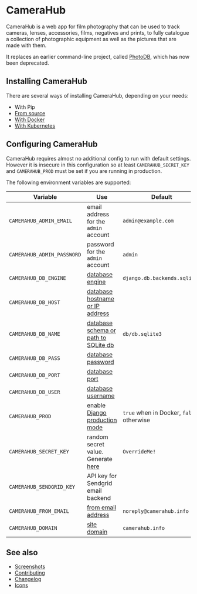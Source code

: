 # CameraHub

CameraHub is a web app for film photography that can be used to track cameras, lenses, accessories, films, negatives and prints, to fully
catalogue a collection of photographic equipment as well as the pictures that are made with them.

It replaces an earlier command-line project, called [PhotoDB](https://github.com/djjudas21/photodb-perl), which has now been deprecated.

## Installing CameraHub

There are several ways of installing CameraHub, depending on your needs:

* With Pip
* [From source](docs/INSTALL_SOURCE.md)
* [With Docker](docs/INSTALL-DOCKER.md)
* [With Kubernetes](docs/INSTALL-KUBERNETES.md)

## Configuring CameraHub

CameraHub requires almost no additional config to run with default settings. However it is insecure in this configuration so at least `CAMERAHUB_SECRET_KEY` and
`CAMERAHUB_PROD` must be set if you are running in production.

The following environment variables are supported:

| Variable                   | Use                                                                                              | Default                                  |
|----------------------------|--------------------------------------------------------------------------------------------------|------------------------------------------|
| `CAMERAHUB_ADMIN_EMAIL`    | email address for the `admin` account                                                            | `admin@example.com`                      |
| `CAMERAHUB_ADMIN_PASSWORD` | password for the `admin` account                                                                 | `admin`                                  |
| `CAMERAHUB_DB_ENGINE`      | [database engine](https://docs.djangoproject.com/en/3.0/ref/settings/#engine)                    | `django.db.backends.sqlite3`             |
| `CAMERAHUB_DB_HOST`        | [database hostname or IP address](https://docs.djangoproject.com/en/3.0/ref/settings/#host)      |                                          |
| `CAMERAHUB_DB_NAME`        | [database schema or path to SQLite db](https://docs.djangoproject.com/en/3.0/ref/settings/#name) | `db/db.sqlite3`                          |
| `CAMERAHUB_DB_PASS`        | [database password](https://docs.djangoproject.com/en/3.0/ref/settings/#password)                |                                          |
| `CAMERAHUB_DB_PORT`        | [database port](https://docs.djangoproject.com/en/3.0/ref/settings/#port)                        |                                          |
| `CAMERAHUB_DB_USER`        | [database username](https://docs.djangoproject.com/en/3.0/ref/settings/#user)                    |                                          |
| `CAMERAHUB_PROD`           | enable [Django production mode](https://docs.djangoproject.com/en/3.0/ref/settings/#debug)       | `true` when in Docker, `false` otherwise |
| `CAMERAHUB_SECRET_KEY`     | random secret value. Generate [here](https://miniwebtool.com/django-secret-key-generator/)       | `OverrideMe!`                            |
| `CAMERAHUB_SENDGRID_KEY`   | API key for Sendgrid email backend                                                               |                                          |
| `CAMERAHUB_FROM_EMAIL`     | [from email address](https://docs.djangoproject.com/en/3.0/ref/settings/#default-from-email)     | `noreply@camerahub.info`                 |
| `CAMERAHUB_DOMAIN`         | [site domain](https://docs.djangoproject.com/en/3.0/ref/settings/#allowed-hosts)                 | `camerahub.info`                         |

## See also

* [Screenshots](docs/SCREENSHOTS.md)
* [Contributing](docs/CONTRIBUTING.md)
* [Changelog](https://github.com/djjudas21/camerahub/releases)
* [Icons](docs/ICONS.md)

